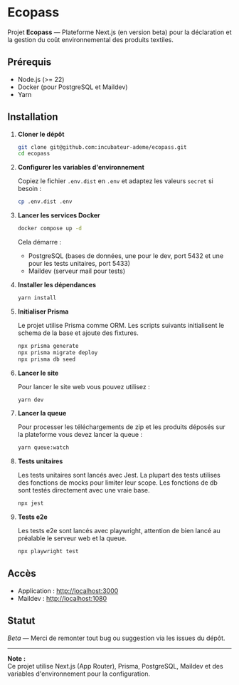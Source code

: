 # Ecopass

Projet **Ecopass** — Plateforme Next.js (en version beta) pour la déclaration et la gestion du coût environnemental des produits textiles.

## Prérequis

- Node.js (>= 22)
- Docker (pour PostgreSQL et Maildev)
- Yarn

## Installation

1. **Cloner le dépôt**

   ```sh
   git clone git@github.com:incubateur-ademe/ecopass.git
   cd ecopass
   ```

2. **Configurer les variables d'environnement**

   Copiez le fichier `.env.dist` en `.env` et adaptez les valeurs `secret` si besoin :

   ```sh
   cp .env.dist .env
   ```

3. **Lancer les services Docker**

   ```sh
   docker compose up -d
   ```

   Cela démarre :

   - PostgreSQL (bases de données, une pour le dev, port 5432 et une pour les tests unitaires, port 5433)
   - Maildev (serveur mail pour tests)

4. **Installer les dépendances**

   ```sh
   yarn install
   ```

5. **Initialiser Prisma**

   Le projet utilise Prisma comme ORM. Les scripts suivants initialisent le schema de la base et ajoute des fixtures.

   ```sh
   npx prisma generate
   npx prisma migrate deploy
   npx prisma db seed
   ```

6. **Lancer le site**

   Pour lancer le site web vous pouvez utilisez :
   ```sh
   yarn dev
   ```

7. **Lancer la queue**

   Pour processer les téléchargements de zip et les produits déposés sur la plateforme vous devez lancer la queue :

   ```sh
   yarn queue:watch
   ```

8. **Tests unitaires**

   Les tests unitaires sont lancés avec Jest. La plupart des tests utilises des fonctions de mocks pour limiter leur scope. Les fonctions de db sont testés directement avec une vraie base.

   ```sh
   npx jest
   ```

9. **Tests e2e**

   Les tests e2e sont lancés avec playwright, attention de bien lancé au préalable le serveur web et la queue.

   ```sh
   npx playwright test
   ```
   
## Accès

- Application : [http://localhost:3000](http://localhost:3000)
- Maildev : [http://localhost:1080](http://localhost:1080)

## Statut

_Beta_ — Merci de remonter tout bug ou suggestion via les issues du dépôt.

---

**Note :**  
Ce projet utilise Next.js (App Router), Prisma, PostgreSQL, Maildev et des variables d'environnement pour la configuration.
